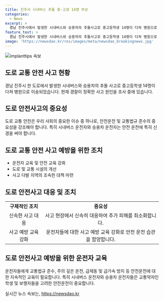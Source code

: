 ```yaml
---
title: 진주서 시내버스 추돌 중·고생 14명 부상
categories:
  - News
excerpt: >
  경남 진주시에서 발생한 시내버스와 승용차의 추돌사고로 중고등학생 14명이 다쳐 병원으로 이송돼 치료를 받고 있습니다. 사고 원인은 승용차의 차선 변경 중에 버스를 들이받은 것으로 추정되며, 경찰이 정확한 사고 원인을 조사 중입니다. (150자)
feature_text: >
  경남 진주시에서 발생한 시내버스와 승용차의 추돌사고로 중고등학생 14명이 다쳐 병원으로 이송돼 치료를 받고 있습니다. 사고 원인은 승용차의 차선 변경 중에 버스를 들이받은 것으로 추정되며, 경찰이 정확한 사고 원인을 조사 중입니다. (150자)
image: 'https://newsdao.kr/res/images/meta/newsdao_breakingnews.jpg'
---
```


<p><img src="https://newsdao.kr/res/images/meta/newsdao_breakingnews.jpg" alt="implanttips 속보" /></p>

<h2 data-ke-size="size26">도로 교통 안전 사고 현황</h2>

<p data-ke-size="size16">경남 진주시 한 도로에서 발생한 시내버스와 승용차의 추돌 사고로 중고등학생 14명이 다쳐 병원으로 이송되었습니다. 현재 경찰이 정확한 사고 원인을 조사 중에 있습니다.</p>

<h2 data-ke-size="size26">도로 안전사고의 중요성</h2>

<p data-ke-size="size16">도로 교통 안전은 우리 사회의 중요한 이슈 중 하나로, 안전운전 및 교통법규 준수의 중요성을 강조해야 합니다. 특히 시내버스 운전자와 승용차 운전자는 안전 운전에 특히 신경을 써야 합니다.</p>

<h2 data-ke-size="size26">도로 교통 안전 사고 예방을 위한 조치</h2>

<ul>
  <li>운전자 교육 및 안전 교육 강화</li>
  <li>도로 및 교통 시설의 개선</li>
  <li>사고 다발 지역의 조속한 대책 마련</li>
</ul>

<h2 data-ke-size="size26">도로 안전사고 대응 및 조치</h2>

<table>
  <tr>
    <td style="text-align: center; height: 17px;"><b>구체적인 조치</b></td>
    <td style="text-align: center; height: 17px;"><b>중요성</b></td>
  </tr>
  <tr>
    <td style="text-align: center; height: 17px;">신속한 사고 대응</td>
    <td style="text-align: center; height: 17px;">사고 현장에서 신속히 대응하여 추가 피해를 최소화합니다.</td>
  </tr>
  <tr>
    <td style="text-align: center; height: 17px;">사고 예방 교육 강화</td>
    <td style="text-align: center; height: 17px;">운전자들에 대한 사고 예방 교육 강화로 안전 운전 습관을 함양합니다.</td>
  </tr>
</table>

<h2 data-ke-size="size26">도로 안전사고 예방을 위한 운전자 교육</h2>

<p data-ke-size="size16">운전자들에게 교통법규 준수, 주의 깊은 운전, 급제동 및 급가속 방지 등 안전운전에 대한 지속적인 교육이 필요합니다. 특히 시내버스 운전자와 승용차 운전자들은 교통약자인 학생 및 보행자들을 고려한 안전운전이 중요합니다.</p>
실시간 뉴스 속보는, <a href="https://newsdao.kr" rel="dofollow">https://newsdao.kr</a>


